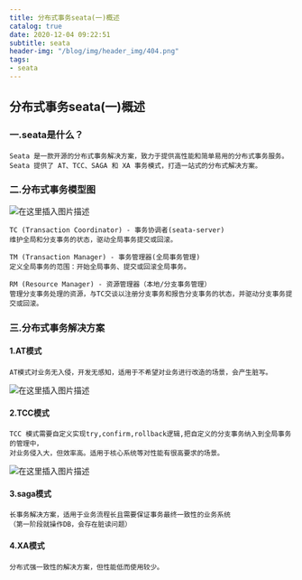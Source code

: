 ```yaml
---
title: 分布式事务seata(一)概述
catalog: true
date: 2020-12-04 09:22:51
subtitle: seata
header-img: "/blog/img/header_img/404.png"
tags:
- seata
---
```

## 分布式事务seata(一)概述
### 一.seata是什么？
    Seata 是一款开源的分布式事务解决方案，致力于提供高性能和简单易用的分布式事务服务。
	Seata 提供了 AT、TCC、SAGA 和 XA 事务模式，打造一站式的分布式解决方案。

### 二.分布式事务模型图
![在这里插入图片描述](/blog/img/seata/seata1.png)

    TC (Transaction Coordinator) - 事务协调者(seata-server)
    维护全局和分支事务的状态，驱动全局事务提交或回滚。
    
    TM (Transaction Manager) - 事务管理器(全局事务管理)
    定义全局事务的范围：开始全局事务、提交或回滚全局事务。
    
    RM (Resource Manager) - 资源管理器（本地/分支事务管理）
    管理分支事务处理的资源，与TC交谈以注册分支事务和报告分支事务的状态，并驱动分支事务提交或回滚。

### 三.分布式事务解决方案
#### 1.AT模式
    AT模式对业务无入侵，开发无感知，适用于不希望对业务进行改造的场景，会产生脏写。
![在这里插入图片描述](/blog/img/seata/seata2.png)

#### 2.TCC模式
    TCC 模式需要自定义实现try,confirm,rollback逻辑,把自定义的分支事务纳入到全局事务的管理中，
	对业务侵入大，但效率高。适用于核心系统等对性能有很高要求的场景。
![在这里插入图片描述](/blog/img/seata/seata3.png)

#### 3.saga模式
    长事务解决方案，适用于业务流程长且需要保证事务最终一致性的业务系统
	（第一阶段就操作DB，会存在脏读问题）
#### 4.XA模式
    分布式强一致性的解决方案，但性能低而使用较少。




